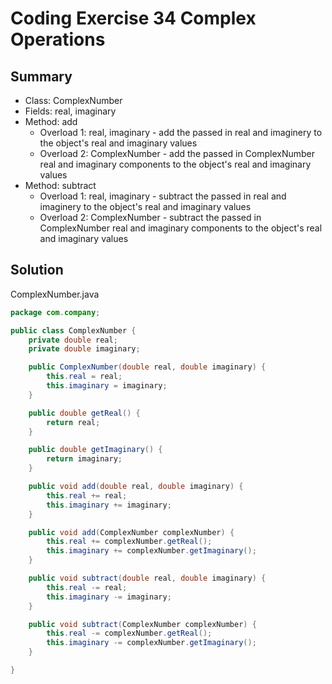 # Coding Exercise 34 Complex Operations

## Summary
* Class: ComplexNumber
* Fields: real, imaginary
* Method: add
  * Overload 1: real, imaginary - add the passed in real and imaginery to the object's real and imaginary values
  * Overload 2: ComplexNumber - add the passed in ComplexNumber real and imaginary components to the object's real and imaginary values
* Method: subtract
  * Overload 1: real, imaginary - subtract the passed in real and imaginery to the object's real and imaginary values
  * Overload 2: ComplexNumber - subtract the passed in ComplexNumber real and imaginary components to the object's real and imaginary values

## Solution
ComplexNumber.java
```java
package com.company;

public class ComplexNumber {
    private double real;
    private double imaginary;

    public ComplexNumber(double real, double imaginary) {
        this.real = real;
        this.imaginary = imaginary;
    }

    public double getReal() {
        return real;
    }

    public double getImaginary() {
        return imaginary;
    }

    public void add(double real, double imaginary) {
        this.real += real;
        this.imaginary += imaginary;
    }

    public void add(ComplexNumber complexNumber) {
        this.real += complexNumber.getReal();
        this.imaginary += complexNumber.getImaginary();
    }

    public void subtract(double real, double imaginary) {
        this.real -= real;
        this.imaginary -= imaginary;
    }

    public void subtract(ComplexNumber complexNumber) {
        this.real -= complexNumber.getReal();
        this.imaginary -= complexNumber.getImaginary();
    }

}
```
